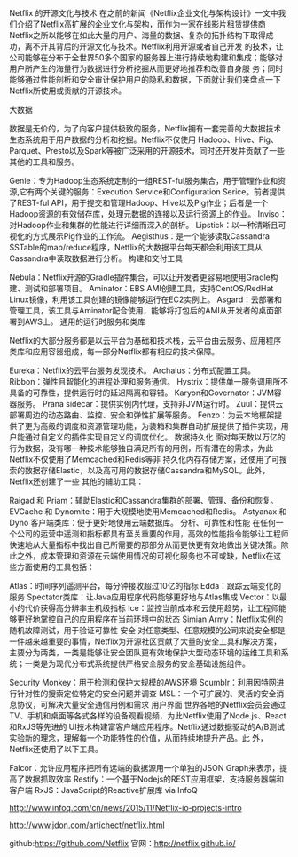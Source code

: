 Netflix 的开源文化与技术
在之前的新闻《Netflix企业文化与架构设计》一文中我们介绍了Netflix高扩展的企业文化与架构，而作为一家在线影片租赁提供商 Netflix之所以能够在如此大量的用户、海量的数据、复杂的拓扑结构下取得成功，离不开其背后的开源文化与技术。Netflix利用开源或者自己开发 的技术，让公司能够在分布于全世界50多个国家的服务器上进行持续地构建和集成；能够对用户所产生的海量行为数据进行分析挖掘从而更好地推荐和改善自身服 务；同时能够通过性能剖析和安全审计保护用户的隐私和数据，下面就让我们来盘点一下Netflix所使用或贡献的开源技术。

大数据

数据是无价的，为了向客户提供极致的服务，Netflix拥有一套完善的大数据技术生态系统用于用户数据的分析和挖掘。Netflix不仅使用 Hadoop、Hive、Pig、Parquet、Presto以及Spark等被广泛采用的开源技术，同时还开发并贡献了一些其他的工具和服务。

Genie：专为Hadoop生态系统定制的一组REST-ful服务集合，用于管理作业和资源,它有两个关键的服务：Execution
Service和Configuration Serice。前者提供了REST-ful
API，用于提交和管理Hadoop、Hive以及Pig作业；后者是一个Hadoop资源的有效储存库，处理元数据的连接以及运行资源上的作业。
Inviso：对Hadoop作业和集群的性能进行详细而深入的剖析。
Lipstick：以一种清晰且可视化的方式展示Pig作业的工作流。
Aegisthus：是一个能够读取Cassandra
SSTable的map/reduce程序，Netflix的大数据平台每天都会利用该工具从Cassandra中读取数据进行分析。
构建和交付工具

Nebula：Netflix开源的Gradle插件集合，可以让开发者更容易地使用Gradle构建、测试和部署项目。
Aminator：EBS AMI创建工具，支持CentOS/RedHat Linux镜像，利用该工具创建的镜像能够运行在EC2实例上。
Asgard：云部署和管理工具，该工具与Aminator配合使用，能够将打包后的AMI从开发者的桌面部署到AWS上。
通用的运行时服务和类库

Netflix的大部分服务都是以云平台为基础和技术栈，云平台由云服务、应用程序类库和应用容器组成，每一部分Netflix都有相应的技术保障。

Eureka：Netflix的云平台服务发现技术。
Archaius：分布式配置工具。
Ribbon：弹性且智能化的进程处理和服务通信。
Hystrix：提供单一服务调用所不具备的可靠性，提供运行时的延迟隔离和容错。
Karyon和Governator：JVM容器服务。
Prana sidecar：提供实例内代理，支持非JVM运行时。
Zuul：提供云部署周边的动态路由、监控、安全和弹性扩展等服务。
Fenzo：为云本地框架提供了更为高级的调度和资源管理功能，为装箱和集群自动扩展提供了插件实现，用户能通过自定义的插件实现自定义的调度优化。
数据持久化
面对每天数以万亿的行为数据，没有哪一种技术能够独自满足所有的用例，所有潜在的需求，为此Netflix不仅使用了Memcached和Redis等非 持久化内存存储方案，还使用了可搜索的数据存储Elastic，以及高可用的数据存储Cassandra和MySQL。此外，Netflix还创建了一些 其他的辅助工具：

Raigad 和 Priam：辅助Elastic和Cassandra集群的部署、管理、备份和恢复。
EVCache 和 Dynomite：用于大规模地使用Memcached和Redis。
Astyanax 和 Dyno 客户端类库：便于更好地使用云端数据库。
分析、可靠性和性能
在任何一个公司的运营中遥测和指标都具有至关重要的作用，高效的性能指令能够让工程师快速地从大量指标中找出自己所需要的那部分从而更快更有效地做出关键决策。除此之外，成本管理和资源在云端使用情况的可视化服务也不可或缺，Netflix在这些方面使用的工具包括：

Atlas：时间序列遥测平台，每分钟接收超过10亿的指标
Edda：跟踪云端变化的服务
Spectator类库：让Java应用程序代码能够更好地与Atlas集成
Vector：以最小的代价获得高分辨率主机级指标
Ice：监控当前成本和云使用趋势，让工程师能够更好地掌控自己的应用程序在当前环境中的状态
Simian Army：Netflix实例的随机故障测试，用于验证可靠性
安全
对任意类型、任意规模的公司来说安全都是一件越来越重要的事情，Netflix为开源社区贡献了大量的安全工具和解决方案，主要分为两类，一类是能够让安全团队更有效地保护大型动态环境的运维工具和系统；一类是为现代分布式系统提供严格安全服务的安全基础设施组件。

Security Monkey：用于检测和保护大规模的AWS环境
Scumblr：利用因特网进行针对性的搜索定位特定的安全问题并调查
MSL：一个可扩展的、灵活的安全消息协议，可解决大量安全通信用例和需求
用户界面
世界各地的Netflix会员会通过TV、手机和桌面等各式各样的设备观看视频，为此Netflix使用了Node.js、React和RxJS等先进的 UI技术构建富客户端应用程序。Netflix通过数据驱动的A/B测试实验新的理念，理解每一个功能特性的价值，从而持续地提升产品。此 外，Netflix还使用了以下工具。

Falcor：允许应用程序把所有远端的数据源用一个单独的JSON Graph来表示，提高了数据抓取效率
Restify：一个基于Nodejs的REST应用框架，支持服务器端和客户端
RxJS：JavaScript的Reactive扩展库
via InfoQ


http://www.infoq.com/cn/news/2015/11/Netflix-io-projects-intro

http://www.jdon.com/artichect/netflix.html

github:https://github.com/Netflix
官网：http://netflix.github.io/
